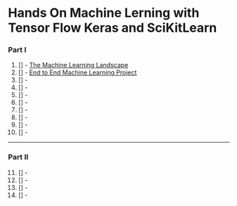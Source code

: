# Hands On Machine Lerning with Tensor Flow Keras and SciKitLearn
### Part I
1. [] - [The Machine Learning Landscape](./ch1/README.md)     
2. [] - [End to End Machine Learning Project](./ch2/README.md)     
3. [] - []()     
4. [] - []()     
5. [] - []()     
6. [] - []()     
7. [] - []()     
8. [] - []()     
9. [] - []()     
10. [] - []()     
***      
### Part II
11. [] - []()      
12. [] - []()      
13. [] - []()      
14. [] - []()      